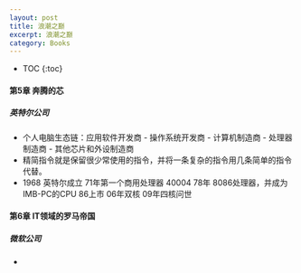 ```yaml
---
layout: post
title: 浪潮之巅
excerpt: 浪潮之巅
category: Books
---
```


* TOC
{:toc}

#### 第5章 奔腾的芯

##### 英特尔公司

- 个人电脑生态链：应用软件开发商 - 操作系统开发商 - 计算机制造商 - 处理器制造商 - 其他芯片和外设制造商
- 精简指令就是保留很少常使用的指令，并将一条复杂的指令用几条简单的指令代替。
- 1968 英特尔成立   71年第一个商用处理器 40004  78年 8086处理器，并成为IMB-PC的CPU 86上市
  06年双核   09年四核问世

#### 第6章 IT领域的罗马帝国

##### 微软公司

- 
